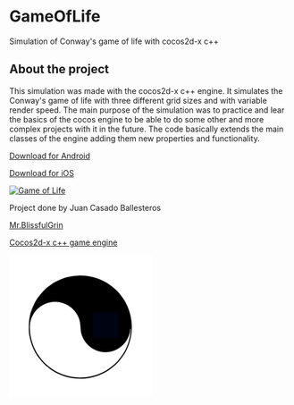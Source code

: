 # GameOfLife 
Simulation of Conway's game of life with cocos2d-x c++ 

## About the project 
This simulation was made with the cocos2d-x c++ engine. It simulates the Conway's game of life with three different grid sizes and with variable render speed.
The main purpose of the simulation was to practice and lear the basics of the cocos engine to be able to do some other and more complex projects with it in the future.
The code basically extends the main classes of the engine adding them new properties and functionality.

[Download for Android](https://play.google.com/store/apps/details?id=com.MrBlissfulGrin.GameOfLife "Game of Life Android app")

[Download for iOS](https://itunes.apple.com/es/app/the-conways-game-of-life/id1433559955?l=en&mt=8 "Game of Life iOS app")

[![Game of Life](http://img.youtube.com/vi/9dl4cAFmn5A/0.jpg)](https://youtu.be/9dl4cAFmn5A)

Project done by Juan Casado Ballesteros

[Mr.BlissfulGrin](http://www.mrblissfulgrin.com "mrblissfulgrin")

[Cocos2d-x c++ game engine](http://www.cocos2d-x.org "Cocos2d-x c++ game engine")

![logo](./proj.ios_mac/ios/Images.xcassets/AppIcon-2.appiconset/icon_128x128@2x.png "Logo")
